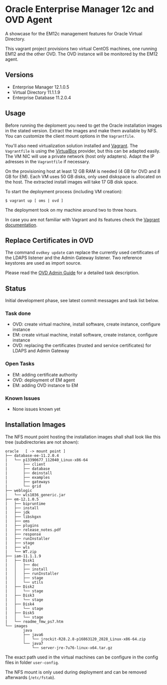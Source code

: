 Oracle Enterprise Manager 12c and OVD Agent
===========================================

A showcase for the EM12c management features for Oracle Virtual Directory.

This vagrant project provisions two virtual CentOS machines, one running 
EM12 and the other OVD.  The OVD instance will be monitored by the EM12 
agent.


## Versions

- Enterprise Manager 12.1.0.5
- Virtual Directory 11.1.1.9
- Enterprise Database 11.2.0.4

## Usage

Before running the deploment you need to get the Oracle installation
images in the stated version.  Extract the images and make them available
by NFS. You can customize the client mount options in the `Vagrantfile`.

You'll also need virtualization solution installed and
[Vagrant](https://www.vagrantup.com).  The `Vagrantfile` is using the 
[VirtualBox](https://www.virtualbox.org) provider, but this can be
adapted easily. The VM NIC will use a private network (host only
adapters). Adapt the IP adresses in the `Vagrantfile` if necessary.

On the provisioning host at least 12 GB RAM is needed (4 GB for OVD and
8 GB for EM). Each VM uses 50 GB disks, only used diskspace is allocated
on the host. The extracted install images will take 17 GB disk space.

To start the deployment process (including VM creation):

    $ vagrant up [ oms | ovd ]

The deployment took on my machine around two to three hours.

In case you are not familiar with Vagrant and its features check the
[Vagrant documentation](https://www.vagrantup.com/docs/index.html).

## Replace Certificates in OVD

The command `ovdkey update` can replace the currently used certificates
of the LDAPS listener and the Admin Gateway listener.  Two reference
keystores are used as import source.

Please read the [OVD Admin
Guide](https://docs.oracle.com/middleware/11119/ovd/ovd-admin/basic_listeners.htm#OVDAG4260)
for a detailed task description.

## Status

Initial development phase, see latest commit messages and task list
below.

### Task done

- OVD: create virtual machine, install software, create instance,
  configure instance
- EM: create virtual machine, install software, create instance,
  configure instance
- OVD: replacing the certificates (trusted and service
  certificates) for LDAPS and Admin Gateway

### Open Tasks

- EM: adding certificate authority
- OVD: deployment of EM agent
- EM: adding OVD instance to EM

### Known Issues

- None issues known yet


## Installation Images

The NFS mount point hosting the installation images shall shall look
like this tree (subdirectories are not shown):

```
oracle   [ -> mount point ]
├── database-ee-11.2.0.4
|   └── p13390677_112040_Linux-x86-64
|       ├── client
|       ├── database
|       ├── deinstall
|       ├── examples
|       ├── gateways
|       └── grid
├── weblogic
|   └── wls1036_generic.jar
├── em-12.1.0.5
|   ├── bipruntime
|   ├── install
|   ├── jdk
|   ├── libskgxn
|   ├── oms
|   ├── plugins
|   ├── release_notes.pdf
|   ├── response
|   ├── runInstaller
|   ├── stage
|   ├── wls
|   └── WT.zip
├── iam-11.1.1.9
|   ├── Disk1
|   │   ├── doc
|   │   ├── install
|   │   ├── runInstaller
|   │   ├── stage
|   │   └── utils
|   ├── Disk2
|   │   └── stage
|   ├── Disk3
|   │   └── stage
|   ├── Disk4
|   │   └── stage
|   ├── Disk5
|   │   └── stage
|   └── readme_fmw_ps7.htm
└── images
        java
        ├── java6
        │   └── jrockit-R28.2.8-p16863120_2828_Linux-x86-64.zip
        └── java7
            └── server-jre-7u76-linux-x64.tar.gz

```

The exact path used in the virtual machines can be configure in the
config files in folder `user-config`.

The NFS mount is only used during deployment and can be removed
afterwards (`/etc/fstab`).
